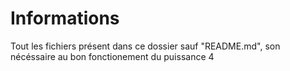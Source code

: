 # Informations
Tout les fichiers présent dans ce dossier sauf "README.md", son nécéssaire au bon fonctionement du puissance 4

